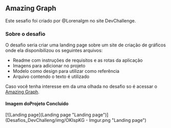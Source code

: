 ## Amazing Graph

Este sesafio foi criado por @Lorenalgm no site DevChallenge.

### Sobre o desafio
O desafio seria criar uma landing page sobre um site de criação de gráficos onde ela disponibilizou os seguintes arquivos:

-  Readme com instruções de requisitos e as rotas da aplicação
-  Imagens para adicionar no projeto
- Modelo como design para utilizar como referência
- Arquivo contendo o texto é utilizado

Caso você tenha interesse em da uma olhada no desafio so é acessar o [Amazing Graph](http://https://devchallenge.com.br/challenges/5ec9a7fc10e94a38493d3910/details "Amazing Graph").

#### Imagem doProjeto Concluido
[![Landing page](Landing page "Landing page")](Desafios_DevChalleng/img/OKIspKG - Imgur.png "Landing page")
